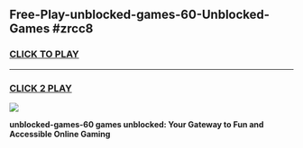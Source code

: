 
## Free-Play-unblocked-games-60-Unblocked-Games #zrcc8
<h3>
<a href="https://news.freeplayer.one?title=unblocked-games-60&ref=8M">CLICK TO PLAY</a></h3>
<hr>

<h3>
<a href="https://news.freeplayer.one?title=unblocked-games-60&ref=8M">CLICK 2 PLAY</a>
  
</h3>

<a href="https://news.freeplayer.one?title=unblocked-games-60&ref=8M"><img src="https://clearcache.store/games.png"></a>


**unblocked-games-60 games unblocked: Your Gateway to Fun and Accessible Online Gaming**
